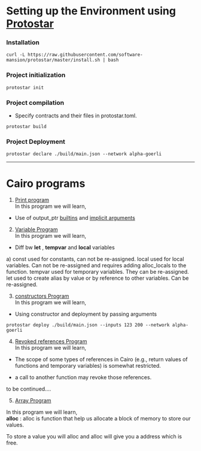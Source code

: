 # Setting up the Environment using <a href="https://docs.swmansion.com/protostar/">Protostar</a>

### Installation

```
curl -L https://raw.githubusercontent.com/software-mansion/protostar/master/install.sh | bash
```

### Project initialization

```
protostar init
```

### Project compilation

- Specify contracts and their files in protostar.toml.

```
protostar build
```

### Project Deployment

```
protostar declare ./build/main.json --network alpha-goerli
```

 <hr></hr>
 
# Cairo programs

1. <a href="https://github.com/ishitarastogi/Cairo-programs/blob/main/cairo-exercise/src/print.cairo">Print program </a></br>
   In this program we will learn,</br>

- Use of output_ptr <a href="https://www.cairo-lang.org/docs/how_cairo_works/builtins.html#introduction">builtins</a> and <a href="https://www.cairo-lang.org/docs/how_cairo_works/builtins.html#implicit-arguments">implicit arguments</a>

2. <a href="https://github.com/ishitarastogi/Cairo-programs/blob/main/cairo-exercise/src/variable.cairo">Variable Program </a></br>
   In this program we will learn,</br>

- Diff bw **let** , **tempvar** and **local** variables

a) const used for constants, can not be re-assigned.
local used for local variables. Can not be re-assigned and requires adding alloc_locals to the function.
tempvar used for temporary variables. They can be re-assigned.
let used to create alias by value or by reference to other variables. Can be re-assigned.

3. <a href="https://github.com/ishitarastogi/Cairo-programs/blob/main/cairo-exercise/src/constructors.cairo">constructors Program </a></br>
   In this program we will learn,</br>

- Using constructor and deployment by passing arguments

```
protostar deploy ./build/main.json --inputs 123 200 --network alpha-goerli
```

4. <a href="https://github.com/ishitarastogi/Cairo-programs/blob/main/cairo-exercise/src/revoke-reference.cairo">Revoked references Program </a></br>
   In this program we will learn,</br>

- The scope of some types of references in Cairo (e.g., return values of functions and temporary variables) is somewhat restricted.

- a call to another function may revoke those references.

to be continued....

5. <a href="https://github.com/ishitarastogi/Cairo-programs/blob/main/cairo-exercise/src/array.cairo">Array Program </a></br>

In this program we will learn,</br>
**alloc** : alloc is function that help us allocate a block of memory to store our values.

To store a value you will alloc and alloc will give you a address which is free.
